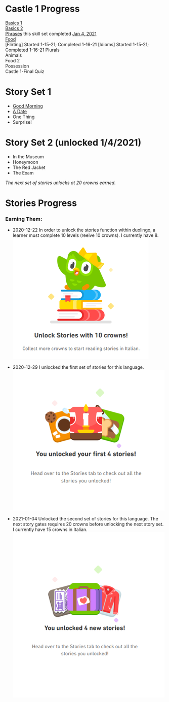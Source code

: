 # Castle 1 Progress <br>
[Basics 1](https://github.com/EO4wellness/T-I-L/blob/main/polyglot/italiano/castle-1/Basics-1.md)<br>
[Basics 2](https://github.com/EO4wellness/T-I-L/blob/main/polyglot/italiano/castle-1/Basics-2.md)<br>
[Phrases](https://github.com/EO4wellness/T-I-L/tree/main/polyglot/italiano/castle-1/Phrases) this skill set completed [Jan 4, 2021](https://github.com/EO4wellness/T-I-L/blob/main/polyglot/italiano/castle-1/2021-01-04-earned-level5-skill3.png)<br>
[Food](https://github.com/EO4wellness/T-I-L/blob/main/polyglot/italiano/castle-1/Food.md)<br>
[Flirting] Started 1-15-21; Completed 1-16-21
[Idioms] Started 1-15-21; Completed 1-16-21
Plurals<br>
Animals<br>
Food 2 <br>
Possession <br>
Castle 1-Final Quiz <br>

# Story Set 1
* [Good Morning](https://github.com/EO4wellness/T-I-L/blob/main/polyglot/italiano/castle-1/story-set1-buongiorno.md)
* [A Date](https://github.com/EO4wellness/T-I-L/blob/main/polyglot/italiano/castle-1/story-set1-un-appuntamento.md) 
* One Thing 
* Surprise! 
 
 # Story Set 2 (unlocked 1/4/2021)
 * In the Museum 
 * Honeymoon 
 * The Red Jacket 
 * The Exam 
 
 *The next set of stories unlocks at 20 crowns earned.*

# Stories Progress <br>
### Earning Them:
* 2020-12-22 In order to unlock the stories function within duolingo, a learner must complete 10 levels (reeive 10 crowns).  I currently have 8.<br>
![Need 10 CROWNS for Stories](https://github.com/EO4wellness/T-I-L/blob/main/polyglot/italiano/images/stories-10%20crowns.png)

* 2020-12-29 I unlocked the first set of stories for this language. <br>
![Stories-set1](https://github.com/EO4wellness/T-I-L/blob/main/polyglot/italiano/castle-1/2020-12-29_stories-unlocked_italian.png) 

* 2021-01-04 Unlocked the second set of stories for this language.  The next story gates requires 20 crowns before unlocking the next story set.  I currently have 15 crowns in Italian.
![Stories-set2](https://github.com/EO4wellness/T-I-L/blob/main/polyglot/italiano/castle-1/2021-01-04-italian-unlock-stories.png)

